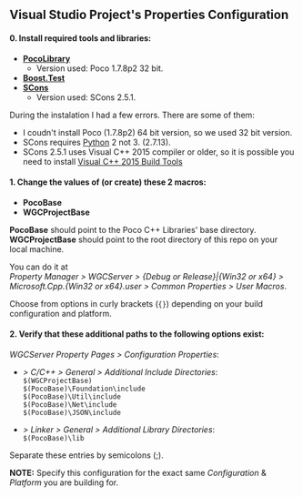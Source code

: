 ## Visual Studio Project's Properties Configuration

#### 0. Install required tools and libraries:
* __[PocoLibrary](https://pocoproject.org/download/index.html "@pocoproject.org")__  
  * Version used: Poco 1.7.8p2 32 bit.  
* [__Boost.Test__](http://www.boost.org/ "@www.boost.org")  
* [__SCons__](http://scons.org/ "@scons.org")  
  *  Version used: SCons 2.5.1.
 
 During the instalation I had a few errors. There are some of them:  
  * I coudn't install Poco (1.7.8p2) 64 bit version, so we used 32 bit version.  
  * SCons requires [Python](https://www.python.org/downloads/ "@python.org") 2 not 3. (2.7.13).  
  * SCons 2.5.1 uses Visual C++ 2015 compiler or older, so it is possible you need to install [Visual C++ 2015 Build Tools](http://landinghub.visualstudio.com/visual-cpp-build-tools "@landinghub.visualstudio.com")  
  
#### 1. Change the values of (or create) these 2 macros:
* __PocoBase__ 
* __WGCProjectBase__

__PocoBase__ should point to the Poco C++ Libraries' base directory.  
__WGCProjectBase__ should point to the root directory of this repo on your local machine.

You can do it at  
_Property Manager > WGCServer > {Debug or Release}|{Win32 or x64} > Microsoft.Cpp.{Win32 or x64}.user > Common Properties > User Macros_.  

Choose from options in curly brackets (`{}`) depending on your build configuration and platform.

#### 2. Verify that these additional paths to the following options exist:

_WGCServer Property Pages > Configuration Properties_:
* _\> C/C++ > General > Additional Include Directories_:  
 `$(WGCProjectBase)`  
 `$(PocoBase)\Foundation\include`  
 `$(PocoBase)\Util\include`  
 `$(PocoBase)\Net\include`  
 `$(PocoBase)\JSON\include`

* _\> Linker > General > Additional Library Directories_:  
	`$(PocoBase)\lib`

Separate these entries by semicolons (;).

__NOTE:__ Specify this configuration for the exact same _Configuration_ & _Platform_ you are building for.
